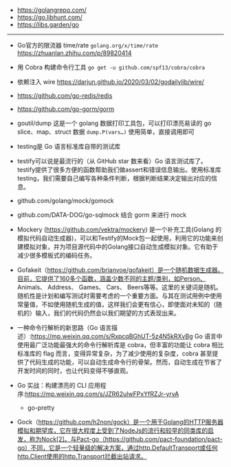 + https://golangrepo.com/
+ https://go.libhunt.com/
+ https://libs.garden/go

---

+ Go官方的限流器 time/rate
`golang.org/x/time/rate`
<https://zhuanlan.zhihu.com/p/89820414>

+ 用 Cobra 构建命令行工具
`go get -u github.com/spf13/cobra/cobra`

+ 依赖注入 wire
<https://darjun.github.io/2020/03/02/godailylib/wire/>

+ https://github.com/go-redis/redis
+ https://github.com/go-gorm/gorm

+ goutil/dump
这是一个 golang 数据打印工具包，可以打印漂亮易读的 go slice、map、struct 数据
`dump.P(vars…)` 使用简单，直接调用即可

+ testing是 Go 语言标准库自带的测试库
+ testify可以说是最流行的（从 GitHub star 数来看）Go 语言测试库了。testify提供了很多方便的函数帮助我们做assert和错误信息输出。使用标准库testing，我们需要自己编写各种条件判断，根据判断结果决定输出对应的信息。

+ github.com/golang/mock/gomock
+ github.com/DATA-DOG/go-sqlmock 结合 gorm 来进行 mock

+ Mockery (https://github.com/vektra/mockery) 是一个补充工具(Golang 的模拟代码自动生成器)，可以和Testify的Mock包一起使用，利用它的功能来创建模拟对象，并为项目源代码中的Golang接口自动生成模拟对象。它有助于减少很多模板式的编码任务。

+ Gofakeit（https://github.com/brianvoe/gofakeit）是一个随机数据生成器。目前，它提供了160多个函数，涵盖少数不同的主题/类别，如Person、 Animals、 Address、 Games、 Cars、 Beers等等。这里的关键词是随机。随机性是计划和编写测试时需要考虑的一个重要方面。与其在测试用例中使用常量值，不如使用随机生成的值，这样我们会更有信心，即使面对未知的（随机的）输入，我们的代码仍然会以我们期望的方式表现出来。

+ 一种命令行解析的新思路（Go 语言描述）:<https://mp.weixin.qq.com/s/RxpcqBGhUT-5z4N5kRXvBg>
Go 语言中使用最广泛功能最强大的命令行解析库是 cobra，但丰富的功能让 cobra 相比标准库的 flag 而言，变得异常复杂，为了减少使用的复杂度，cobra 甚至提供了代码生成的功能，可以自动生成命令行的骨架。然而，自动生成在节省了开发时间的同时，也让代码变得不够直观。
+ Go 实战：构建漂亮的 CLI 应用程序:<https://mp.weixin.qq.com/s/JZR62ulwFPxYfRZJr-yrvA>
    - go-pretty

+ Gock（https://github.com/h2non/gock）是一个用于Golang的HTTP服务器模拟和期望库，它在很大程度上受到了NodeJs的流行和较早的同类库的启发，称为Nock[2]。与Pact-go（https://github.com/pact-foundation/pact-go）不同，它是一个轻量级的解决方案，通过http.DefaultTransport或任何http.Client使用的http.Transport拦截出站请求。

